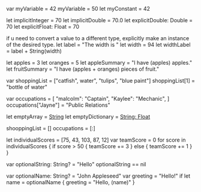 var myVariable = 42
myVariable = 50
let myConstant = 42

let implicitInteger = 70
let implicitDouble = 70.0
let explicitDouble: Double = 70
let explicitFloat: Float = 70

if u need to convert a value to a different type, explicitly make an instance of the desired type.
let label = "The width is "
let width = 94
let widthLabel = label + String(width)

let apples = 3
let oranges = 5
let appleSummary = "I have \(apples) apples."
let fruitSummary = "I have \(apples + oranges) pieces of fruit."

var shoppingList = ["catfish", water", "tulips", "blue paint"]
shoppingList[1] = "bottle of water"

var occupations = [
  "malcolm": "Captain",
  "Kaylee": "Mechanic",
]
occupations["Jayne"] = "Public Relations"

let emptyArray = [String]()
let emptyDictionary = [String: Float]()

shooppingList = []
occupations = [:]

let individualScores = [75, 43, 103, 87, 12]
var teamScore = 0
for score in individualScores {
  if score > 50 {
    teamScore += 3
  } else {
    teamScore += 1
  }
}

var optionalString: String? = "Hello"
optionalString == nil

var optionalName: String? = "John Appleseed"
var greeting = "Hello!"
if let name = optionalName {
  greeting = "Hello, \(name)"
}








